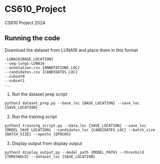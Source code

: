 # CS610_Project
CS610 Project 2024

## Running the code
Download the dataset from LUNA16 and place them in this format 
```
-LUNA16{BASE_LOCATION}
--seg-lungs-LUNA16
--annotation.csv {ANNOTATIONS_LOC}
--candidates.csv {CANDIDATES_LOC}
--subset0
--subset1
...
```

1) Run the dataset prep script
```
python3 dataset_prep.py --base_loc {BASE_LOCATION} --save_loc {SAVE_LOCATION}
```
2) Run the training script
```
python3 training_script.py --data_loc {SAVE_LOCATION} --save_loc {MODEL_SAVE LOCATION} --candidates_loc {CANDIDATES_LOC} --batch_size {BATCH_SIZE} --epochs {EPOCHS}
```
3) Display output from display output 
```
python3 display_output.py --model_path {MODEL_PATH} --threshold {THRESHOLD} --dataset_loc {SAVE_LOCATION}

```


